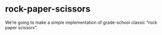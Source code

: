 # rock-paper-scissors
We’re going to make a simple implementation of grade-school classic “rock paper scissors”. 

 